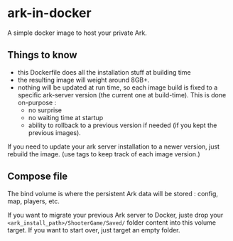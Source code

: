 # ark-in-docker
A simple docker image to host your private Ark.

## Things to know

- this Dockerfile does all the installation stuff at building time
- the resulting image will weight around 8GB+.
- nothing will be updated at run time, so each image build is fixed to a specific ark-server version (the current one at build-time). This is done on-purpose :
  - no surprise
  - no waiting time at startup
  - ability to rollback to a previous version if needed (if you kept the previous images).

If you need to update your ark server installation to a newer version, just rebuild the image.
(use tags to keep track of each image version.)

## Compose file

The bind volume is where the persistent Ark data will be stored : config, map, players, etc.

If you want to migrate your previous Ark server to Docker, juste drop your `<ark_install_path>/ShooterGame/Saved/` folder content into this volume target.
If you want to start over, just target an empty folder.

